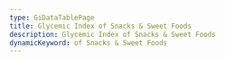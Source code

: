 ```yaml
---
type: GiDataTablePage
title: Glycemic Index of Snacks & Sweet Foods
description: Glycemic Index of Snacks & Sweet Foods
dynamicKeyword: of Snacks & Sweet Foods
---
```

